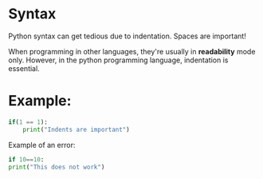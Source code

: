 #  Syntax
Python syntax can get tedious due to indentation. Spaces are important!

When programming in other languages, they're usually in **readability** mode only. However, in the python programming language, indentation is essential.

# Example:
```python
if(1 == 1):
    print("Indents are important")
```
Example of an error:
```python
if 10==10:
print("This does not work")
```
